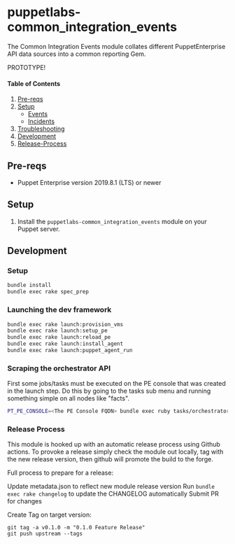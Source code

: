 # puppetlabs-common_integration_events

The Common Integration Events module collates different PuppetEnterprise API data sources into a common reporting Gem.

PROTOTYPE!

#### Table of Contents

1. [Pre-reqs](#pre-reqs)
2. [Setup](#setup)
    * [Events](#events)
    * [Incidents](#incidents)
3. [Troubleshooting](#troubleshooting)
4. [Development](#development)
5. [Release-Process](#Release-Process)

## Pre-reqs

* Puppet Enterprise version 2019.8.1 (LTS) or newer

## Setup

1. Install the `puppetlabs-common_integration_events` module on your Puppet server.


## Development

### Setup

```bash
bundle install
bundle exec rake spec_prep
```

### Launching the dev framework

```bash
bundle exec rake launch:provision_vms
bundle exec rake launch:setup_pe
bundle exec rake launch:reload_pe
bundle exec rake launch:install_agent
bundle exec rake launch:puppet_agent_run
```

### Scraping the orchestrator API

First some jobs/tasks must be executed on the PE console that was created in the launch step. Do this by going to the tasks sub menu and running something simple on all nodes like "facts".

```bash
PT_PE_CONSOLE=<The PE Console FQDN> bundle exec ruby tasks/orchestrator.rb
```

### Release Process
This module is hooked up with an automatic release process using Github actions. To provoke a release simply check the module out locally, tag with the new release version, then github will promote the build to the forge.

Full process to prepare for a release:

Update metadata.json to reflect new module release version
Run `bundle exec rake changelog` to update the CHANGELOG automatically
Submit PR for changes

Create Tag on target version:
```
git tag -a v0.1.0 -m "0.1.0 Feature Release"
git push upstream --tags
```
